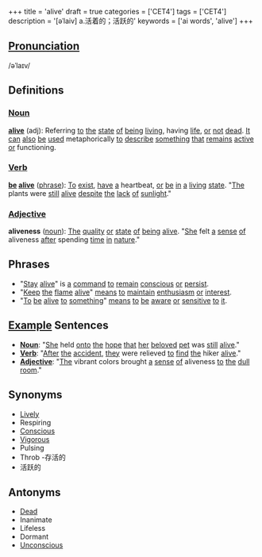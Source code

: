 +++
title = 'alive'
draft = true
categories = ['CET4']
tags = ['CET4']
description = '[əˈlaiv] a.活着的；活跃的'
keywords = ['ai words', 'alive']
+++

## [Pronunciation](/post/pronunciation/)
/əˈlaɪv/

## Definitions
### [Noun](/post/noun/)
**[alive](/post/alive/)** (adj): Referring [to](/post/to/) [the](/post/the/) [state](/post/state/) [of](/post/of/) [being](/post/being/) [living](/post/living/), having [life](/post/life/), [or](/post/or/) [not](/post/not/) [dead](/post/dead/). [It](/post/it/) [can](/post/can/) [also](/post/also/) [be](/post/be/) [used](/post/used/) metaphorically [to](/post/to/) [describe](/post/describe/) [something](/post/something/) [that](/post/that/) [remains](/post/remains/) [active](/post/active/) [or](/post/or/) functioning. 

### [Verb](/post/verb/)
**[be](/post/be/) [alive](/post/alive/)** ([phrase](/post/phrase/)): [To](/post/to/) [exist](/post/exist/), [have](/post/have/) [a](/post/a/) heartbeat, [or](/post/or/) [be](/post/be/) [in](/post/in/) [a](/post/a/) [living](/post/living/) [state](/post/state/). "[The](/post/the/) plants were [still](/post/still/) [alive](/post/alive/) [despite](/post/despite/) [the](/post/the/) [lack](/post/lack/) [of](/post/of/) [sunlight](/post/sunlight/)."

### [Adjective](/post/adjective/)
**aliveness** ([noun](/post/noun/)): [The](/post/the/) [quality](/post/quality/) [or](/post/or/) [state](/post/state/) [of](/post/of/) [being](/post/being/) [alive](/post/alive/). "[She](/post/she/) felt [a](/post/a/) [sense](/post/sense/) [of](/post/of/) aliveness [after](/post/after/) spending [time](/post/time/) [in](/post/in/) [nature](/post/nature/)."

## Phrases
- "[Stay](/post/stay/) [alive](/post/alive/)" is [a](/post/a/) [command](/post/command/) [to](/post/to/) [remain](/post/remain/) [conscious](/post/conscious/) [or](/post/or/) [persist](/post/persist/).
- "[Keep](/post/keep/) [the](/post/the/) [flame](/post/flame/) [alive](/post/alive/)" [means](/post/means/) [to](/post/to/) [maintain](/post/maintain/) [enthusiasm](/post/enthusiasm/) [or](/post/or/) [interest](/post/interest/).
- "[To](/post/to/) [be](/post/be/) [alive](/post/alive/) [to](/post/to/) [something](/post/something/)" [means](/post/means/) [to](/post/to/) [be](/post/be/) [aware](/post/aware/) [or](/post/or/) [sensitive](/post/sensitive/) [to](/post/to/) [it](/post/it/).

## [Example](/post/example/) Sentences
- **[Noun](/post/noun/)**: "[She](/post/she/) held [onto](/post/onto/) [the](/post/the/) [hope](/post/hope/) [that](/post/that/) [her](/post/her/) [beloved](/post/beloved/) [pet](/post/pet/) was [still](/post/still/) [alive](/post/alive/)."
- **[Verb](/post/verb/)**: "[After](/post/after/) [the](/post/the/) [accident](/post/accident/), [they](/post/they/) were relieved [to](/post/to/) [find](/post/find/) [the](/post/the/) hiker [alive](/post/alive/)."
- **[Adjective](/post/adjective/)**: "[The](/post/the/) vibrant colors brought [a](/post/a/) [sense](/post/sense/) [of](/post/of/) aliveness [to](/post/to/) [the](/post/the/) [dull](/post/dull/) [room](/post/room/)."

## Synonyms
- [Lively](/post/lively/)
- Respiring
- [Conscious](/post/conscious/)
- [Vigorous](/post/vigorous/)
- Pulsing
- Throb
-存活的
- 活跃的

## Antonyms
- [Dead](/post/dead/)
- Inanimate
- Lifeless
- Dormant
- [Unconscious](/post/unconscious/)
